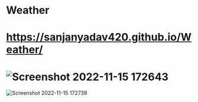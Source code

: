 # Weather
# https://sanjanyadav420.github.io/Weather/

# ![Screenshot 2022-11-15 172643](https://user-images.githubusercontent.com/101393474/201914472-1f410b36-5073-4925-a0b2-000b45d270bb.png)

![Screenshot 2022-11-15 172739](https://user-images.githubusercontent.com/101393474/201914770-51b62902-af2a-406a-bf46-3e6ea050df86.png)


